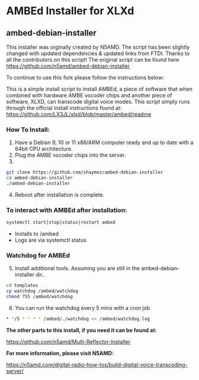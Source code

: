 # AMBEd Installer for XLXd

## ambed-debian-installer

This installer was orginally created by N5AMD. The script has been slightly changed with updated dependencies & updated links from FTDI. Thanks to all
the contributors on this script! The original script can be found here https://github.com/n5amd/ambed-debian-installer

To continue to use this fork please follow the instructions below:

This is a simple install script to install AMBEd, a piece of software that when combined with hardware AMBE vocoder chips and another piece of software, XLXD, can transcode digital voice modes. This script simply runs through the official install instructions found at:
https://github.com/LX3JL/xlxd/blob/master/ambed/readme


### How To Install:
1. Have a Debian 9, 10 or 11 x86/ARM computer ready and up to date with a 64bit CPU architecture.
2. Plug the AMBE vocoder chips into the server.
3. 
```sh
git clone https://github.com/shaymez/ambed-debian-installer
cd ambed-debian-installer
./ambed-debian-installer
```
4. Reboot after installation is complete.

### To interact with AMBEd after installation:
```sh
systemctl start|stop|status|restart ambed
```
 - Installs to /ambed
 - Logs are via systemctl status

### Watchdog for AMBEd
5. Install additional tools. Assuming you are still in the ambed-debian-installer dir..
```sh
cd templates
cp watchdog /ambed/watchdog
chmod 755 /ambed/watchdog
```
6. You can run the watchdog every 5 mins with a cron job
```sh
* */5 * * * * /ambed/./watchdog >> /ambed/watchdog.log
```

**The other parts to this install, if you need it can be found at:**

https://github.com/n5amd/Multi-Reflector-Installer

**For more information, please visit N5AMD:**

https://n5amd.com/digital-radio-how-tos/build-digital-voice-transcoding-server/
